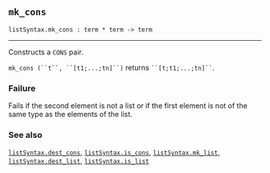 ## `mk_cons`

``` hol4
listSyntax.mk_cons : term * term -> term
```

------------------------------------------------------------------------

Constructs a `CONS` pair.

``` mk_cons (``t``, ``[t1;...;tn]``) ``` returns
``` ``[t;t1;...;tn]`` ```.

### Failure

Fails if the second element is not a list or if the first element is not
of the same type as the elements of the list.

### See also

[`listSyntax.dest_cons`](#listSyntax.dest_cons),
[`listSyntax.is_cons`](#listSyntax.is_cons),
[`listSyntax.mk_list`](#listSyntax.mk_list),
[`listSyntax.dest_list`](#listSyntax.dest_list),
[`listSyntax.is_list`](#listSyntax.is_list)
